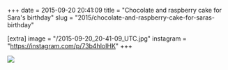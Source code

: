 +++
date = 2015-09-20 20:41:09
title = "Chocolate and raspberry cake for Sara's birthday"
slug = "2015/chocolate-and-raspberry-cake-for-saras-birthday"

[extra]
image = "/2015-09-20_20-41-09_UTC.jpg"
instagram = "https://instagram.com/p/73b4hloIHK"
+++

<img src="/2015-09-20_20-41-09_UTC.jpg" />

